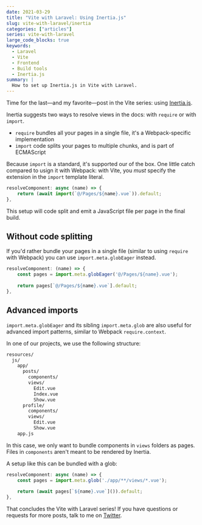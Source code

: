 ```yaml
---
date: 2021-03-29
title: "Vite with Laravel: Using Inertia.js"
slug: vite-with-laravel/inertia
categories: ["articles"]
series: vite-with-laravel
large_code_blocks: true
keywords:
  - Laravel
  - Vite
  - Frontend
  - Build tools
  - Inertia.js
summary: |
  How to set up Inertia.js in Vite with Laravel.
---
```


Time for the last—and my favorite—post in the Vite series: using [Inertia.js](https://inertiajs.com).

Inertia suggests two ways to resolve views in the docs: with `require` or with `import`. 

- `require` bundles all your pages in a single file, it's a Webpack-specific implementation 
- `import` code splits your pages to multiple chunks, and is part of ECMAScript

Because `import` is a standard, it's supported our of the box. One little catch compared to usign it with Webpack: with Vite, you _must_ specify the extension in the `import` template literal.

```js
resolveComponent: async (name) => {
    return (await import(`@/Pages/${name}.vue`)).default;
},
```

This setup will code split and emit a JavaScript file per page in the final build.

## Without code splitting

If you'd rather bundle your pages in a single file (similar to using `require` with Webpack) you can use `import.meta.globEager` instead.

```js
resolveComponent: (name) => {
    const pages = import.meta.globEager('@/Pages/${name}.vue');
    
    return pages[`@/Pages/${name}.vue`].default;
},
```

## Advanced imports

`import.meta.globEager` and its sibling `import.meta.glob` are also useful for advanced import patterns, similar to Webpack `require.context`.

In one of our projects, we use the following structure:

```txt
resources/
  js/
    app/
      posts/
        components/
        views/
          Edit.vue
          Index.vue
          Show.vue
      profile/
        components/
        views/
          Edit.vue
          Show.vue
    app.js
```

In this case, we only want to bundle components in `views` folders as pages. Files in `components` aren't meant to be rendered by Inertia.

A setup like this can be bundled with a glob:

```js
resolveComponent: async (name) => {
    const pages = import.meta.glob('./app/**/views/*.vue');
    
    return (await pages[`${name}.vue`]()).default;
},
```

That concludes the Vite with Laravel series! If you have questions or requests for more posts, talk to me on [Twitter](https://twitter.com/sebdedeyne).
